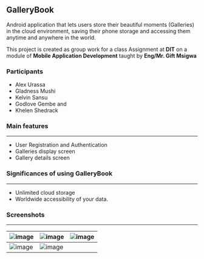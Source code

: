 ## GalleryBook
Android application that lets users store their beautiful moments (Galleries) in the cloud environment, saving their phone storage and accessing them anytime and anywhere in the world.

This project is created as group work for a class Assignment at **DIT** on a module of **Mobile Application Development** taught by **Eng/Mr. Gift Msigwa**

### Participants
- Alex Urassa
- Gladness Mushi
- Kelvin Sansu
- Godlove Gembe and
- Khelen Shedrack

### Main features
---------------
- User Registration and Authentication
- Galleries display screen
- Gallery details screen

### Significances of using GalleryBook
--------------------
- Unlimited cloud storage
- Worldwide accessibility of your data.

### Screenshots
-------------
|![image](https://github.com/user-attachments/assets/c911d033-4e3e-4dae-ae61-d60907c82ad3)|![image](https://github.com/user-attachments/assets/fb7cf2a6-9acf-470f-917a-26d1757dccbd)|![image](https://github.com/user-attachments/assets/b0d93e73-4926-482b-b3b0-487a80cd3571)|
|----|----|----|
|![image](https://github.com/user-attachments/assets/63532dfb-3c22-4433-9aea-561a8fdd8585)|![image](https://github.com/user-attachments/assets/d5a380e8-13dd-4112-b035-197e843b7f36)|




